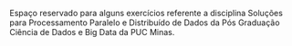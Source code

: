 Espaço reservado para alguns exercícios referente a disciplina Soluções para Processamento Paralelo e Distribuído de Dados
da Pós Graduação Ciência de Dados e Big Data da PUC Minas.
